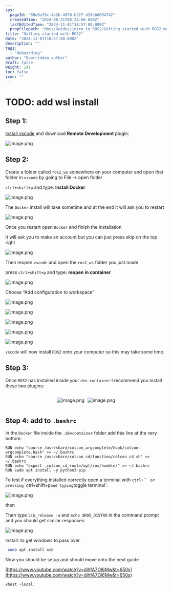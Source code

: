 ```yaml
---
sys:
  pageId: "89e0a78c-4e2b-4070-b327-d28cb0694742"
  createdTime: "2024-08-21T00:24:00.000Z"
  lastEditedTime: "2024-11-01T18:57:00.000Z"
  propFilepath: "docs/Guides/intro_to_ROS2/Getting started with ROS2.md"
title: "Getting started with ROS2"
date: "2024-11-01T18:57:00.000Z"
description: ""
tags:
  - "Onboarding"
author: "Overridden author"
draft: false
weight: 141
toc: false
icon: ""
---
```


# TODO: add wsl install

## Step 1:

[Install vscode](https://code.visualstudio.com/download) and download **Remote Development** plugin:

![image.png](https://prod-files-secure.s3.us-west-2.amazonaws.com/d518164a-d88e-44d1-a4ee-3adb3bd8bce0/efb52993-1881-4a40-b95e-6f020334f022/image.png?X-Amz-Algorithm=AWS4-HMAC-SHA256&X-Amz-Content-Sha256=UNSIGNED-PAYLOAD&X-Amz-Credential=ASIAZI2LB466Y36G5IXN%2F20250131%2Fus-west-2%2Fs3%2Faws4_request&X-Amz-Date=20250131T030907Z&X-Amz-Expires=3600&X-Amz-Security-Token=IQoJb3JpZ2luX2VjEKr%2F%2F%2F%2F%2F%2F%2F%2F%2F%2FwEaCXVzLXdlc3QtMiJGMEQCIDc%2BKHvd2wn5f4ZuTOQiisUmIHRbo%2BOMLfPKq9JkxXD4AiA%2F0APx6kWudFwDAnpiJy6N3EWYszOPytaJ%2FXhAYyvz4yqIBAiz%2F%2F%2F%2F%2F%2F%2F%2F%2F%2F8BEAAaDDYzNzQyMzE4MzgwNSIMhUATesK1wNiUfTV9KtwDa0lRcbZuX2CXSg1nmC%2Fiu5VSlQzolBCUgwmTGIU%2BgvDMLNE8dzvmehpfp8%2BoaqiTkgX3nNOVia%2B7AjT%2BK2dIGp%2Bjg0Z%2B547hwx57QSnwzZwLA5MjlnYCcu75WeAWFWlw7d5BOAEymo2AW%2FDrpvjp8SrqmVOgtKhjWrO2%2BzHWjx6zuFV%2Fxoih3dewdGh86%2BkxQs2OWdrmthyUnwc8bhnmFIKBRgWtGfjeewZXFl0redwrJKPN2kBM5rvaPxJN2Veb6COLa5gHIeI%2F%2FByhENhk6%2FE0v0IwvsgxBNLtvonNow6bjwq8Ve8m4qFBPOwUYtaVMJiWAelefto93EkojOzwKAbz6nvL8Ud2iiey4U%2FmtjytJn2LBrojek2wB%2F08pMZ08uz%2Bjya0DZtoZD6VWSJgwyP0mOg0aNyZvv3uaMeQNF3Qeyxr%2FykUOcTQ1C7WoaUhjDkmqJOKSqzqkBi0%2FMsdgGh3VrY4FE2EAhOsi6f%2B%2BEJP5%2BurXMYv0J4xQv1oZZIgeMZOUDIUtNeQ7nbF6Rs%2FgEQkkgcG3uA6IfMvSTLsMav6KcY9aDBOOxcCllzxgcFiJcLxv3S4aUWk9v80BHzhsJtA1hQNvZyZP%2BtM%2FBAJGCFOpT7wCxnCM5MQ9qMw5tHwvAY6pgGBdqEER3UrbFyElhohLWHiCMsBhtlL1PLcxfUtKpN47z7AxddbZB%2FgleSlic3cgoA%2FsbfmC6qEqNCuWaW0R3O5LO2gdi0AHXHA8F5zcoODbTJ9m1eSnWgYNoovXnd8w55plGsjKIIt8pDM360%2BgKYBu2gxilYWETynYA9Gkz1W%2BR%2FetlLeMjySYl3CXhfYcyy9PfLj52ssdoY5INvcYIUf6RSZEJQU&X-Amz-Signature=a62ce979aa498c496ef05d56138195fc788ba03f4ea7a62b471b272fbc1aa9b0&X-Amz-SignedHeaders=host&x-id=GetObject)

## Step 2:

Create a folder called `ros2_ws` somewhere on your computer and open that folder in `vscode` by going to File → open folder 

`ctrl+shift+p` and type: **Install Docker**

![image.png](https://prod-files-secure.s3.us-west-2.amazonaws.com/d518164a-d88e-44d1-a4ee-3adb3bd8bce0/2269dc0e-1cd5-47ff-bceb-c04ad9b2eab0/image.png?X-Amz-Algorithm=AWS4-HMAC-SHA256&X-Amz-Content-Sha256=UNSIGNED-PAYLOAD&X-Amz-Credential=ASIAZI2LB466Y36G5IXN%2F20250131%2Fus-west-2%2Fs3%2Faws4_request&X-Amz-Date=20250131T030907Z&X-Amz-Expires=3600&X-Amz-Security-Token=IQoJb3JpZ2luX2VjEKr%2F%2F%2F%2F%2F%2F%2F%2F%2F%2FwEaCXVzLXdlc3QtMiJGMEQCIDc%2BKHvd2wn5f4ZuTOQiisUmIHRbo%2BOMLfPKq9JkxXD4AiA%2F0APx6kWudFwDAnpiJy6N3EWYszOPytaJ%2FXhAYyvz4yqIBAiz%2F%2F%2F%2F%2F%2F%2F%2F%2F%2F8BEAAaDDYzNzQyMzE4MzgwNSIMhUATesK1wNiUfTV9KtwDa0lRcbZuX2CXSg1nmC%2Fiu5VSlQzolBCUgwmTGIU%2BgvDMLNE8dzvmehpfp8%2BoaqiTkgX3nNOVia%2B7AjT%2BK2dIGp%2Bjg0Z%2B547hwx57QSnwzZwLA5MjlnYCcu75WeAWFWlw7d5BOAEymo2AW%2FDrpvjp8SrqmVOgtKhjWrO2%2BzHWjx6zuFV%2Fxoih3dewdGh86%2BkxQs2OWdrmthyUnwc8bhnmFIKBRgWtGfjeewZXFl0redwrJKPN2kBM5rvaPxJN2Veb6COLa5gHIeI%2F%2FByhENhk6%2FE0v0IwvsgxBNLtvonNow6bjwq8Ve8m4qFBPOwUYtaVMJiWAelefto93EkojOzwKAbz6nvL8Ud2iiey4U%2FmtjytJn2LBrojek2wB%2F08pMZ08uz%2Bjya0DZtoZD6VWSJgwyP0mOg0aNyZvv3uaMeQNF3Qeyxr%2FykUOcTQ1C7WoaUhjDkmqJOKSqzqkBi0%2FMsdgGh3VrY4FE2EAhOsi6f%2B%2BEJP5%2BurXMYv0J4xQv1oZZIgeMZOUDIUtNeQ7nbF6Rs%2FgEQkkgcG3uA6IfMvSTLsMav6KcY9aDBOOxcCllzxgcFiJcLxv3S4aUWk9v80BHzhsJtA1hQNvZyZP%2BtM%2FBAJGCFOpT7wCxnCM5MQ9qMw5tHwvAY6pgGBdqEER3UrbFyElhohLWHiCMsBhtlL1PLcxfUtKpN47z7AxddbZB%2FgleSlic3cgoA%2FsbfmC6qEqNCuWaW0R3O5LO2gdi0AHXHA8F5zcoODbTJ9m1eSnWgYNoovXnd8w55plGsjKIIt8pDM360%2BgKYBu2gxilYWETynYA9Gkz1W%2BR%2FetlLeMjySYl3CXhfYcyy9PfLj52ssdoY5INvcYIUf6RSZEJQU&X-Amz-Signature=4dc23ba27ac1aa2d2c092c2138328ac78196088ccf8d8f22fb3e7e8d555da1cf&X-Amz-SignedHeaders=host&x-id=GetObject)

The `Docker` install will take sometime and at the end it will ask you to restart

![image.png](https://prod-files-secure.s3.us-west-2.amazonaws.com/d518164a-d88e-44d1-a4ee-3adb3bd8bce0/ed233f78-be33-4b1f-b89c-9c346c0e961e/image.png?X-Amz-Algorithm=AWS4-HMAC-SHA256&X-Amz-Content-Sha256=UNSIGNED-PAYLOAD&X-Amz-Credential=ASIAZI2LB466Y36G5IXN%2F20250131%2Fus-west-2%2Fs3%2Faws4_request&X-Amz-Date=20250131T030907Z&X-Amz-Expires=3600&X-Amz-Security-Token=IQoJb3JpZ2luX2VjEKr%2F%2F%2F%2F%2F%2F%2F%2F%2F%2FwEaCXVzLXdlc3QtMiJGMEQCIDc%2BKHvd2wn5f4ZuTOQiisUmIHRbo%2BOMLfPKq9JkxXD4AiA%2F0APx6kWudFwDAnpiJy6N3EWYszOPytaJ%2FXhAYyvz4yqIBAiz%2F%2F%2F%2F%2F%2F%2F%2F%2F%2F8BEAAaDDYzNzQyMzE4MzgwNSIMhUATesK1wNiUfTV9KtwDa0lRcbZuX2CXSg1nmC%2Fiu5VSlQzolBCUgwmTGIU%2BgvDMLNE8dzvmehpfp8%2BoaqiTkgX3nNOVia%2B7AjT%2BK2dIGp%2Bjg0Z%2B547hwx57QSnwzZwLA5MjlnYCcu75WeAWFWlw7d5BOAEymo2AW%2FDrpvjp8SrqmVOgtKhjWrO2%2BzHWjx6zuFV%2Fxoih3dewdGh86%2BkxQs2OWdrmthyUnwc8bhnmFIKBRgWtGfjeewZXFl0redwrJKPN2kBM5rvaPxJN2Veb6COLa5gHIeI%2F%2FByhENhk6%2FE0v0IwvsgxBNLtvonNow6bjwq8Ve8m4qFBPOwUYtaVMJiWAelefto93EkojOzwKAbz6nvL8Ud2iiey4U%2FmtjytJn2LBrojek2wB%2F08pMZ08uz%2Bjya0DZtoZD6VWSJgwyP0mOg0aNyZvv3uaMeQNF3Qeyxr%2FykUOcTQ1C7WoaUhjDkmqJOKSqzqkBi0%2FMsdgGh3VrY4FE2EAhOsi6f%2B%2BEJP5%2BurXMYv0J4xQv1oZZIgeMZOUDIUtNeQ7nbF6Rs%2FgEQkkgcG3uA6IfMvSTLsMav6KcY9aDBOOxcCllzxgcFiJcLxv3S4aUWk9v80BHzhsJtA1hQNvZyZP%2BtM%2FBAJGCFOpT7wCxnCM5MQ9qMw5tHwvAY6pgGBdqEER3UrbFyElhohLWHiCMsBhtlL1PLcxfUtKpN47z7AxddbZB%2FgleSlic3cgoA%2FsbfmC6qEqNCuWaW0R3O5LO2gdi0AHXHA8F5zcoODbTJ9m1eSnWgYNoovXnd8w55plGsjKIIt8pDM360%2BgKYBu2gxilYWETynYA9Gkz1W%2BR%2FetlLeMjySYl3CXhfYcyy9PfLj52ssdoY5INvcYIUf6RSZEJQU&X-Amz-Signature=4c3a1caf453aebd0bf6862cb009c6c7d2c0fc327ed918b6e999fdac4d40eae94&X-Amz-SignedHeaders=host&x-id=GetObject)

Once you restart open `Docker` and finish the installation

It will ask you to make an account but you can just press skip on the top right

![image.png](https://prod-files-secure.s3.us-west-2.amazonaws.com/d518164a-d88e-44d1-a4ee-3adb3bd8bce0/21010ad9-1659-4fd9-9f59-9932a09b2a3d/image.png?X-Amz-Algorithm=AWS4-HMAC-SHA256&X-Amz-Content-Sha256=UNSIGNED-PAYLOAD&X-Amz-Credential=ASIAZI2LB466Y36G5IXN%2F20250131%2Fus-west-2%2Fs3%2Faws4_request&X-Amz-Date=20250131T030907Z&X-Amz-Expires=3600&X-Amz-Security-Token=IQoJb3JpZ2luX2VjEKr%2F%2F%2F%2F%2F%2F%2F%2F%2F%2FwEaCXVzLXdlc3QtMiJGMEQCIDc%2BKHvd2wn5f4ZuTOQiisUmIHRbo%2BOMLfPKq9JkxXD4AiA%2F0APx6kWudFwDAnpiJy6N3EWYszOPytaJ%2FXhAYyvz4yqIBAiz%2F%2F%2F%2F%2F%2F%2F%2F%2F%2F8BEAAaDDYzNzQyMzE4MzgwNSIMhUATesK1wNiUfTV9KtwDa0lRcbZuX2CXSg1nmC%2Fiu5VSlQzolBCUgwmTGIU%2BgvDMLNE8dzvmehpfp8%2BoaqiTkgX3nNOVia%2B7AjT%2BK2dIGp%2Bjg0Z%2B547hwx57QSnwzZwLA5MjlnYCcu75WeAWFWlw7d5BOAEymo2AW%2FDrpvjp8SrqmVOgtKhjWrO2%2BzHWjx6zuFV%2Fxoih3dewdGh86%2BkxQs2OWdrmthyUnwc8bhnmFIKBRgWtGfjeewZXFl0redwrJKPN2kBM5rvaPxJN2Veb6COLa5gHIeI%2F%2FByhENhk6%2FE0v0IwvsgxBNLtvonNow6bjwq8Ve8m4qFBPOwUYtaVMJiWAelefto93EkojOzwKAbz6nvL8Ud2iiey4U%2FmtjytJn2LBrojek2wB%2F08pMZ08uz%2Bjya0DZtoZD6VWSJgwyP0mOg0aNyZvv3uaMeQNF3Qeyxr%2FykUOcTQ1C7WoaUhjDkmqJOKSqzqkBi0%2FMsdgGh3VrY4FE2EAhOsi6f%2B%2BEJP5%2BurXMYv0J4xQv1oZZIgeMZOUDIUtNeQ7nbF6Rs%2FgEQkkgcG3uA6IfMvSTLsMav6KcY9aDBOOxcCllzxgcFiJcLxv3S4aUWk9v80BHzhsJtA1hQNvZyZP%2BtM%2FBAJGCFOpT7wCxnCM5MQ9qMw5tHwvAY6pgGBdqEER3UrbFyElhohLWHiCMsBhtlL1PLcxfUtKpN47z7AxddbZB%2FgleSlic3cgoA%2FsbfmC6qEqNCuWaW0R3O5LO2gdi0AHXHA8F5zcoODbTJ9m1eSnWgYNoovXnd8w55plGsjKIIt8pDM360%2BgKYBu2gxilYWETynYA9Gkz1W%2BR%2FetlLeMjySYl3CXhfYcyy9PfLj52ssdoY5INvcYIUf6RSZEJQU&X-Amz-Signature=62f4ef6f4a257e086b0b491ad7fa98593be78b0911f7ad9beb2b8a7657fb9983&X-Amz-SignedHeaders=host&x-id=GetObject)

Then reopen `vscode` and open the `ros2_ws` folder you just made

press `ctrl+shift+p` and type: **reopen in container**

![image.png](https://prod-files-secure.s3.us-west-2.amazonaws.com/d518164a-d88e-44d1-a4ee-3adb3bd8bce0/4e93b8c2-41ad-488c-8095-c74205196118/image.png?X-Amz-Algorithm=AWS4-HMAC-SHA256&X-Amz-Content-Sha256=UNSIGNED-PAYLOAD&X-Amz-Credential=ASIAZI2LB466Y36G5IXN%2F20250131%2Fus-west-2%2Fs3%2Faws4_request&X-Amz-Date=20250131T030907Z&X-Amz-Expires=3600&X-Amz-Security-Token=IQoJb3JpZ2luX2VjEKr%2F%2F%2F%2F%2F%2F%2F%2F%2F%2FwEaCXVzLXdlc3QtMiJGMEQCIDc%2BKHvd2wn5f4ZuTOQiisUmIHRbo%2BOMLfPKq9JkxXD4AiA%2F0APx6kWudFwDAnpiJy6N3EWYszOPytaJ%2FXhAYyvz4yqIBAiz%2F%2F%2F%2F%2F%2F%2F%2F%2F%2F8BEAAaDDYzNzQyMzE4MzgwNSIMhUATesK1wNiUfTV9KtwDa0lRcbZuX2CXSg1nmC%2Fiu5VSlQzolBCUgwmTGIU%2BgvDMLNE8dzvmehpfp8%2BoaqiTkgX3nNOVia%2B7AjT%2BK2dIGp%2Bjg0Z%2B547hwx57QSnwzZwLA5MjlnYCcu75WeAWFWlw7d5BOAEymo2AW%2FDrpvjp8SrqmVOgtKhjWrO2%2BzHWjx6zuFV%2Fxoih3dewdGh86%2BkxQs2OWdrmthyUnwc8bhnmFIKBRgWtGfjeewZXFl0redwrJKPN2kBM5rvaPxJN2Veb6COLa5gHIeI%2F%2FByhENhk6%2FE0v0IwvsgxBNLtvonNow6bjwq8Ve8m4qFBPOwUYtaVMJiWAelefto93EkojOzwKAbz6nvL8Ud2iiey4U%2FmtjytJn2LBrojek2wB%2F08pMZ08uz%2Bjya0DZtoZD6VWSJgwyP0mOg0aNyZvv3uaMeQNF3Qeyxr%2FykUOcTQ1C7WoaUhjDkmqJOKSqzqkBi0%2FMsdgGh3VrY4FE2EAhOsi6f%2B%2BEJP5%2BurXMYv0J4xQv1oZZIgeMZOUDIUtNeQ7nbF6Rs%2FgEQkkgcG3uA6IfMvSTLsMav6KcY9aDBOOxcCllzxgcFiJcLxv3S4aUWk9v80BHzhsJtA1hQNvZyZP%2BtM%2FBAJGCFOpT7wCxnCM5MQ9qMw5tHwvAY6pgGBdqEER3UrbFyElhohLWHiCMsBhtlL1PLcxfUtKpN47z7AxddbZB%2FgleSlic3cgoA%2FsbfmC6qEqNCuWaW0R3O5LO2gdi0AHXHA8F5zcoODbTJ9m1eSnWgYNoovXnd8w55plGsjKIIt8pDM360%2BgKYBu2gxilYWETynYA9Gkz1W%2BR%2FetlLeMjySYl3CXhfYcyy9PfLj52ssdoY5INvcYIUf6RSZEJQU&X-Amz-Signature=9eee7c07c15d51c6b5fbb595a5c05a4a1c049b1209c04859c2a05a32f29f3150&X-Amz-SignedHeaders=host&x-id=GetObject)

Choose “Add configuration to workspace”

![image.png](https://prod-files-secure.s3.us-west-2.amazonaws.com/d518164a-d88e-44d1-a4ee-3adb3bd8bce0/9560b282-5060-4989-ba37-97e7b2c22476/image.png?X-Amz-Algorithm=AWS4-HMAC-SHA256&X-Amz-Content-Sha256=UNSIGNED-PAYLOAD&X-Amz-Credential=ASIAZI2LB466Y36G5IXN%2F20250131%2Fus-west-2%2Fs3%2Faws4_request&X-Amz-Date=20250131T030907Z&X-Amz-Expires=3600&X-Amz-Security-Token=IQoJb3JpZ2luX2VjEKr%2F%2F%2F%2F%2F%2F%2F%2F%2F%2FwEaCXVzLXdlc3QtMiJGMEQCIDc%2BKHvd2wn5f4ZuTOQiisUmIHRbo%2BOMLfPKq9JkxXD4AiA%2F0APx6kWudFwDAnpiJy6N3EWYszOPytaJ%2FXhAYyvz4yqIBAiz%2F%2F%2F%2F%2F%2F%2F%2F%2F%2F8BEAAaDDYzNzQyMzE4MzgwNSIMhUATesK1wNiUfTV9KtwDa0lRcbZuX2CXSg1nmC%2Fiu5VSlQzolBCUgwmTGIU%2BgvDMLNE8dzvmehpfp8%2BoaqiTkgX3nNOVia%2B7AjT%2BK2dIGp%2Bjg0Z%2B547hwx57QSnwzZwLA5MjlnYCcu75WeAWFWlw7d5BOAEymo2AW%2FDrpvjp8SrqmVOgtKhjWrO2%2BzHWjx6zuFV%2Fxoih3dewdGh86%2BkxQs2OWdrmthyUnwc8bhnmFIKBRgWtGfjeewZXFl0redwrJKPN2kBM5rvaPxJN2Veb6COLa5gHIeI%2F%2FByhENhk6%2FE0v0IwvsgxBNLtvonNow6bjwq8Ve8m4qFBPOwUYtaVMJiWAelefto93EkojOzwKAbz6nvL8Ud2iiey4U%2FmtjytJn2LBrojek2wB%2F08pMZ08uz%2Bjya0DZtoZD6VWSJgwyP0mOg0aNyZvv3uaMeQNF3Qeyxr%2FykUOcTQ1C7WoaUhjDkmqJOKSqzqkBi0%2FMsdgGh3VrY4FE2EAhOsi6f%2B%2BEJP5%2BurXMYv0J4xQv1oZZIgeMZOUDIUtNeQ7nbF6Rs%2FgEQkkgcG3uA6IfMvSTLsMav6KcY9aDBOOxcCllzxgcFiJcLxv3S4aUWk9v80BHzhsJtA1hQNvZyZP%2BtM%2FBAJGCFOpT7wCxnCM5MQ9qMw5tHwvAY6pgGBdqEER3UrbFyElhohLWHiCMsBhtlL1PLcxfUtKpN47z7AxddbZB%2FgleSlic3cgoA%2FsbfmC6qEqNCuWaW0R3O5LO2gdi0AHXHA8F5zcoODbTJ9m1eSnWgYNoovXnd8w55plGsjKIIt8pDM360%2BgKYBu2gxilYWETynYA9Gkz1W%2BR%2FetlLeMjySYl3CXhfYcyy9PfLj52ssdoY5INvcYIUf6RSZEJQU&X-Amz-Signature=5a775a0cbb28f21995ebb3f9f4c362384be816f068e04afcaeab0dc2763beda9&X-Amz-SignedHeaders=host&x-id=GetObject)

![image.png](https://prod-files-secure.s3.us-west-2.amazonaws.com/d518164a-d88e-44d1-a4ee-3adb3bd8bce0/2ee63f81-886b-48e8-a553-dc6e5eac99e4/image.png?X-Amz-Algorithm=AWS4-HMAC-SHA256&X-Amz-Content-Sha256=UNSIGNED-PAYLOAD&X-Amz-Credential=ASIAZI2LB466Y36G5IXN%2F20250131%2Fus-west-2%2Fs3%2Faws4_request&X-Amz-Date=20250131T030907Z&X-Amz-Expires=3600&X-Amz-Security-Token=IQoJb3JpZ2luX2VjEKr%2F%2F%2F%2F%2F%2F%2F%2F%2F%2FwEaCXVzLXdlc3QtMiJGMEQCIDc%2BKHvd2wn5f4ZuTOQiisUmIHRbo%2BOMLfPKq9JkxXD4AiA%2F0APx6kWudFwDAnpiJy6N3EWYszOPytaJ%2FXhAYyvz4yqIBAiz%2F%2F%2F%2F%2F%2F%2F%2F%2F%2F8BEAAaDDYzNzQyMzE4MzgwNSIMhUATesK1wNiUfTV9KtwDa0lRcbZuX2CXSg1nmC%2Fiu5VSlQzolBCUgwmTGIU%2BgvDMLNE8dzvmehpfp8%2BoaqiTkgX3nNOVia%2B7AjT%2BK2dIGp%2Bjg0Z%2B547hwx57QSnwzZwLA5MjlnYCcu75WeAWFWlw7d5BOAEymo2AW%2FDrpvjp8SrqmVOgtKhjWrO2%2BzHWjx6zuFV%2Fxoih3dewdGh86%2BkxQs2OWdrmthyUnwc8bhnmFIKBRgWtGfjeewZXFl0redwrJKPN2kBM5rvaPxJN2Veb6COLa5gHIeI%2F%2FByhENhk6%2FE0v0IwvsgxBNLtvonNow6bjwq8Ve8m4qFBPOwUYtaVMJiWAelefto93EkojOzwKAbz6nvL8Ud2iiey4U%2FmtjytJn2LBrojek2wB%2F08pMZ08uz%2Bjya0DZtoZD6VWSJgwyP0mOg0aNyZvv3uaMeQNF3Qeyxr%2FykUOcTQ1C7WoaUhjDkmqJOKSqzqkBi0%2FMsdgGh3VrY4FE2EAhOsi6f%2B%2BEJP5%2BurXMYv0J4xQv1oZZIgeMZOUDIUtNeQ7nbF6Rs%2FgEQkkgcG3uA6IfMvSTLsMav6KcY9aDBOOxcCllzxgcFiJcLxv3S4aUWk9v80BHzhsJtA1hQNvZyZP%2BtM%2FBAJGCFOpT7wCxnCM5MQ9qMw5tHwvAY6pgGBdqEER3UrbFyElhohLWHiCMsBhtlL1PLcxfUtKpN47z7AxddbZB%2FgleSlic3cgoA%2FsbfmC6qEqNCuWaW0R3O5LO2gdi0AHXHA8F5zcoODbTJ9m1eSnWgYNoovXnd8w55plGsjKIIt8pDM360%2BgKYBu2gxilYWETynYA9Gkz1W%2BR%2FetlLeMjySYl3CXhfYcyy9PfLj52ssdoY5INvcYIUf6RSZEJQU&X-Amz-Signature=495263cd989589b4e9e4f0df8e16099295aa4a81a71d56406bf68329f8b5bfd8&X-Amz-SignedHeaders=host&x-id=GetObject)

![image.png](https://prod-files-secure.s3.us-west-2.amazonaws.com/d518164a-d88e-44d1-a4ee-3adb3bd8bce0/ae1580b2-b048-407e-aed9-b584224a7a04/image.png?X-Amz-Algorithm=AWS4-HMAC-SHA256&X-Amz-Content-Sha256=UNSIGNED-PAYLOAD&X-Amz-Credential=ASIAZI2LB466Y36G5IXN%2F20250131%2Fus-west-2%2Fs3%2Faws4_request&X-Amz-Date=20250131T030907Z&X-Amz-Expires=3600&X-Amz-Security-Token=IQoJb3JpZ2luX2VjEKr%2F%2F%2F%2F%2F%2F%2F%2F%2F%2FwEaCXVzLXdlc3QtMiJGMEQCIDc%2BKHvd2wn5f4ZuTOQiisUmIHRbo%2BOMLfPKq9JkxXD4AiA%2F0APx6kWudFwDAnpiJy6N3EWYszOPytaJ%2FXhAYyvz4yqIBAiz%2F%2F%2F%2F%2F%2F%2F%2F%2F%2F8BEAAaDDYzNzQyMzE4MzgwNSIMhUATesK1wNiUfTV9KtwDa0lRcbZuX2CXSg1nmC%2Fiu5VSlQzolBCUgwmTGIU%2BgvDMLNE8dzvmehpfp8%2BoaqiTkgX3nNOVia%2B7AjT%2BK2dIGp%2Bjg0Z%2B547hwx57QSnwzZwLA5MjlnYCcu75WeAWFWlw7d5BOAEymo2AW%2FDrpvjp8SrqmVOgtKhjWrO2%2BzHWjx6zuFV%2Fxoih3dewdGh86%2BkxQs2OWdrmthyUnwc8bhnmFIKBRgWtGfjeewZXFl0redwrJKPN2kBM5rvaPxJN2Veb6COLa5gHIeI%2F%2FByhENhk6%2FE0v0IwvsgxBNLtvonNow6bjwq8Ve8m4qFBPOwUYtaVMJiWAelefto93EkojOzwKAbz6nvL8Ud2iiey4U%2FmtjytJn2LBrojek2wB%2F08pMZ08uz%2Bjya0DZtoZD6VWSJgwyP0mOg0aNyZvv3uaMeQNF3Qeyxr%2FykUOcTQ1C7WoaUhjDkmqJOKSqzqkBi0%2FMsdgGh3VrY4FE2EAhOsi6f%2B%2BEJP5%2BurXMYv0J4xQv1oZZIgeMZOUDIUtNeQ7nbF6Rs%2FgEQkkgcG3uA6IfMvSTLsMav6KcY9aDBOOxcCllzxgcFiJcLxv3S4aUWk9v80BHzhsJtA1hQNvZyZP%2BtM%2FBAJGCFOpT7wCxnCM5MQ9qMw5tHwvAY6pgGBdqEER3UrbFyElhohLWHiCMsBhtlL1PLcxfUtKpN47z7AxddbZB%2FgleSlic3cgoA%2FsbfmC6qEqNCuWaW0R3O5LO2gdi0AHXHA8F5zcoODbTJ9m1eSnWgYNoovXnd8w55plGsjKIIt8pDM360%2BgKYBu2gxilYWETynYA9Gkz1W%2BR%2FetlLeMjySYl3CXhfYcyy9PfLj52ssdoY5INvcYIUf6RSZEJQU&X-Amz-Signature=fc4a6795835cc6a8fd63d932a011f7c097402ae903f404f9343aa634dee48618&X-Amz-SignedHeaders=host&x-id=GetObject)

![image.png](https://prod-files-secure.s3.us-west-2.amazonaws.com/d518164a-d88e-44d1-a4ee-3adb3bd8bce0/53255b28-f75e-430f-b9e3-c0ac8577e42b/image.png?X-Amz-Algorithm=AWS4-HMAC-SHA256&X-Amz-Content-Sha256=UNSIGNED-PAYLOAD&X-Amz-Credential=ASIAZI2LB466Y36G5IXN%2F20250131%2Fus-west-2%2Fs3%2Faws4_request&X-Amz-Date=20250131T030907Z&X-Amz-Expires=3600&X-Amz-Security-Token=IQoJb3JpZ2luX2VjEKr%2F%2F%2F%2F%2F%2F%2F%2F%2F%2FwEaCXVzLXdlc3QtMiJGMEQCIDc%2BKHvd2wn5f4ZuTOQiisUmIHRbo%2BOMLfPKq9JkxXD4AiA%2F0APx6kWudFwDAnpiJy6N3EWYszOPytaJ%2FXhAYyvz4yqIBAiz%2F%2F%2F%2F%2F%2F%2F%2F%2F%2F8BEAAaDDYzNzQyMzE4MzgwNSIMhUATesK1wNiUfTV9KtwDa0lRcbZuX2CXSg1nmC%2Fiu5VSlQzolBCUgwmTGIU%2BgvDMLNE8dzvmehpfp8%2BoaqiTkgX3nNOVia%2B7AjT%2BK2dIGp%2Bjg0Z%2B547hwx57QSnwzZwLA5MjlnYCcu75WeAWFWlw7d5BOAEymo2AW%2FDrpvjp8SrqmVOgtKhjWrO2%2BzHWjx6zuFV%2Fxoih3dewdGh86%2BkxQs2OWdrmthyUnwc8bhnmFIKBRgWtGfjeewZXFl0redwrJKPN2kBM5rvaPxJN2Veb6COLa5gHIeI%2F%2FByhENhk6%2FE0v0IwvsgxBNLtvonNow6bjwq8Ve8m4qFBPOwUYtaVMJiWAelefto93EkojOzwKAbz6nvL8Ud2iiey4U%2FmtjytJn2LBrojek2wB%2F08pMZ08uz%2Bjya0DZtoZD6VWSJgwyP0mOg0aNyZvv3uaMeQNF3Qeyxr%2FykUOcTQ1C7WoaUhjDkmqJOKSqzqkBi0%2FMsdgGh3VrY4FE2EAhOsi6f%2B%2BEJP5%2BurXMYv0J4xQv1oZZIgeMZOUDIUtNeQ7nbF6Rs%2FgEQkkgcG3uA6IfMvSTLsMav6KcY9aDBOOxcCllzxgcFiJcLxv3S4aUWk9v80BHzhsJtA1hQNvZyZP%2BtM%2FBAJGCFOpT7wCxnCM5MQ9qMw5tHwvAY6pgGBdqEER3UrbFyElhohLWHiCMsBhtlL1PLcxfUtKpN47z7AxddbZB%2FgleSlic3cgoA%2FsbfmC6qEqNCuWaW0R3O5LO2gdi0AHXHA8F5zcoODbTJ9m1eSnWgYNoovXnd8w55plGsjKIIt8pDM360%2BgKYBu2gxilYWETynYA9Gkz1W%2BR%2FetlLeMjySYl3CXhfYcyy9PfLj52ssdoY5INvcYIUf6RSZEJQU&X-Amz-Signature=0139b2d9804ce5ef37b42309dc47dabe07efef5985fbcfb81416250126755a55&X-Amz-SignedHeaders=host&x-id=GetObject)

![image.png](https://prod-files-secure.s3.us-west-2.amazonaws.com/d518164a-d88e-44d1-a4ee-3adb3bd8bce0/7c562767-5af9-4ffb-97d1-327bcdf4ee00/image.png?X-Amz-Algorithm=AWS4-HMAC-SHA256&X-Amz-Content-Sha256=UNSIGNED-PAYLOAD&X-Amz-Credential=ASIAZI2LB466Y36G5IXN%2F20250131%2Fus-west-2%2Fs3%2Faws4_request&X-Amz-Date=20250131T030907Z&X-Amz-Expires=3600&X-Amz-Security-Token=IQoJb3JpZ2luX2VjEKr%2F%2F%2F%2F%2F%2F%2F%2F%2F%2FwEaCXVzLXdlc3QtMiJGMEQCIDc%2BKHvd2wn5f4ZuTOQiisUmIHRbo%2BOMLfPKq9JkxXD4AiA%2F0APx6kWudFwDAnpiJy6N3EWYszOPytaJ%2FXhAYyvz4yqIBAiz%2F%2F%2F%2F%2F%2F%2F%2F%2F%2F8BEAAaDDYzNzQyMzE4MzgwNSIMhUATesK1wNiUfTV9KtwDa0lRcbZuX2CXSg1nmC%2Fiu5VSlQzolBCUgwmTGIU%2BgvDMLNE8dzvmehpfp8%2BoaqiTkgX3nNOVia%2B7AjT%2BK2dIGp%2Bjg0Z%2B547hwx57QSnwzZwLA5MjlnYCcu75WeAWFWlw7d5BOAEymo2AW%2FDrpvjp8SrqmVOgtKhjWrO2%2BzHWjx6zuFV%2Fxoih3dewdGh86%2BkxQs2OWdrmthyUnwc8bhnmFIKBRgWtGfjeewZXFl0redwrJKPN2kBM5rvaPxJN2Veb6COLa5gHIeI%2F%2FByhENhk6%2FE0v0IwvsgxBNLtvonNow6bjwq8Ve8m4qFBPOwUYtaVMJiWAelefto93EkojOzwKAbz6nvL8Ud2iiey4U%2FmtjytJn2LBrojek2wB%2F08pMZ08uz%2Bjya0DZtoZD6VWSJgwyP0mOg0aNyZvv3uaMeQNF3Qeyxr%2FykUOcTQ1C7WoaUhjDkmqJOKSqzqkBi0%2FMsdgGh3VrY4FE2EAhOsi6f%2B%2BEJP5%2BurXMYv0J4xQv1oZZIgeMZOUDIUtNeQ7nbF6Rs%2FgEQkkgcG3uA6IfMvSTLsMav6KcY9aDBOOxcCllzxgcFiJcLxv3S4aUWk9v80BHzhsJtA1hQNvZyZP%2BtM%2FBAJGCFOpT7wCxnCM5MQ9qMw5tHwvAY6pgGBdqEER3UrbFyElhohLWHiCMsBhtlL1PLcxfUtKpN47z7AxddbZB%2FgleSlic3cgoA%2FsbfmC6qEqNCuWaW0R3O5LO2gdi0AHXHA8F5zcoODbTJ9m1eSnWgYNoovXnd8w55plGsjKIIt8pDM360%2BgKYBu2gxilYWETynYA9Gkz1W%2BR%2FetlLeMjySYl3CXhfYcyy9PfLj52ssdoY5INvcYIUf6RSZEJQU&X-Amz-Signature=88dee8134aaec482c900a012905782b1bfb4046392f5dcb3036856cfeca46906&X-Amz-SignedHeaders=host&x-id=GetObject)

`vscode` will now install `ROS2` onto your computer so this may take some time.

## Step 3:

Once `ROS2` has installed inside your `dev-container` I recommend you install these two plugins:

<div style="display: flex;flex-direction: row; column-gap:10px; max-width: 630px;justify-content: center;">
<div>

![image.png](https://prod-files-secure.s3.us-west-2.amazonaws.com/d518164a-d88e-44d1-a4ee-3adb3bd8bce0/3fc3d550-5a54-4ba1-ba6b-faa01cdb7369/image.png?X-Amz-Algorithm=AWS4-HMAC-SHA256&X-Amz-Content-Sha256=UNSIGNED-PAYLOAD&X-Amz-Credential=ASIAZI2LB466TTKSN3UU%2F20250131%2Fus-west-2%2Fs3%2Faws4_request&X-Amz-Date=20250131T030908Z&X-Amz-Expires=3600&X-Amz-Security-Token=IQoJb3JpZ2luX2VjEKr%2F%2F%2F%2F%2F%2F%2F%2F%2F%2FwEaCXVzLXdlc3QtMiJIMEYCIQCf9nGwz20tfc6zN3b8aJNawKE2fecN8I7LV3L5qd6YzwIhAPeGMOS66S2ekE8Mk2vqBQAicTq%2FpzyxPKKjrtspVeWoKogECLP%2F%2F%2F%2F%2F%2F%2F%2F%2F%2FwEQABoMNjM3NDIzMTgzODA1IgwZ2EA4%2F66n5kMMSO8q3APPDzRumB58Sio36EtUdE5xJqngQcCilZuY8iPDEelHJfMTH4o2w6N0S6jFQ1yhzTzFL45f3fqVInPEftNNulJAJbE%2Bb%2BKavaIWdB1w%2FM%2FH%2FYwdJhr343L1WNrVA%2BXbnxBgs6ahZA3pt%2BJGuAX3xcgyb0CkjAlA4n4GpHiNKCcZfLzoft%2BIHq7K%2B%2F35piFRrdwkRZan0VBdteAV07ft0RcKnFu9x1fB3DKlUahWEDQkLPmRTUl%2BfzuUyw14Gjl5uozAWfRmY2VRo9rycjBjUjAec8ZV25ph8rRii58vu7wk%2BuGDQcumzBjKqHFOSN5%2FhQzwlW32l10Y9XN%2BdvdgLNp4i6J0KQPTO%2FOPTlK6SQSYUPsTP6RJhNn1JBwk7awaxr3vI229Sx1jFHegBcg70eRh%2FkLrIxUoz3ciikVtAljuGdkmPkBt3kDjnyQlnedIo91hV4%2FfTQfT0cLhwKPO1JwpxZaA0pSNlMzW2gz0kXTjxj9p1Ju1ALNRm8vDlMJCG%2BY7zbC%2F01l2PTb1E3DevcxYwK9yXDsZOs8B3gihoMwhQK%2F94qP7BjHcWlOCNv5zrrYLQpwviNnE2eR2WwMHla47KlT%2FBGOex0F5jpVyrK%2FmOHehLWrXmCuvVY2ugzDb0fC8BjqkAe6unXZbEm8OUCKLCqq55hWUNkwfVJz4YJj94FKoP7yQV%2FlXnRK%2BWVKYesjZnvlvbPicj1c6M%2BYQqjuZADyWQFncZ2BJ8Iyn%2FaT6bqnuHwEKL3TyCMOb4hD3AL4SAW4PiUP7vqc4ouM9E8EDmOL3coS3q41XXD%2Bps3cPfPRKoK7Fr1O05dRGAXetGx9xvL2H4QSVr9rY0f0i3%2F5dQd3CfzYzrkZp&X-Amz-Signature=5b351eb787d81d43405bc7bc4dc6fdb516da2fe0a78002bd0ef16e18d6ff9a05&X-Amz-SignedHeaders=host&x-id=GetObject)

</div>
<div>

![image.png](https://prod-files-secure.s3.us-west-2.amazonaws.com/d518164a-d88e-44d1-a4ee-3adb3bd8bce0/d994cc66-13c2-4093-a5a3-f84cf4601a82/image.png?X-Amz-Algorithm=AWS4-HMAC-SHA256&X-Amz-Content-Sha256=UNSIGNED-PAYLOAD&X-Amz-Credential=ASIAZI2LB466RCFSWTSD%2F20250131%2Fus-west-2%2Fs3%2Faws4_request&X-Amz-Date=20250131T030909Z&X-Amz-Expires=3600&X-Amz-Security-Token=IQoJb3JpZ2luX2VjEKr%2F%2F%2F%2F%2F%2F%2F%2F%2F%2FwEaCXVzLXdlc3QtMiJHMEUCIQC5TMD7ZTYfILnhCamBHWPYyM57Vb8iApBuY3KZ8HFeHwIgQ1kK%2BBvyAnkNkdYzF3LczCjh4BC9wuViAmJ6pYxKOFgqiAQIs%2F%2F%2F%2F%2F%2F%2F%2F%2F%2F%2FARAAGgw2Mzc0MjMxODM4MDUiDN67dD077FqaNu5CrSrcA%2BFHvCtU9mlLJhW9RLNvx8vQ6Ruo3kY%2BC9iRD8ESN7AekFlmjAlAs9Lbp4VnVegNYj8eDyBDJwRkZRwF67ctSV73WV45As28E6lsRtQ2BZVQTc8TF%2BkN4KSJFnAG0%2BuXowHf7Sz7DIOeI0VDzB9rU7KKmo0c0lmwzIVm4Li%2F4VjrDWzXjCQ%2BJ%2BXy7RZNzYbNJ%2F4DHiWPeVcS%2BVqZzvpcthcuvxnWVOhU1rkvQLIitEIP%2FRb3mIkcjGEO49o%2FzX9%2ByUXbhKt4px6Bx8%2BCmnePBN34Nj8%2BtqmelXLpmiawkjBfdLh2gnG4l%2FJ8eySPYqe%2B4AHxBsADn9w92uUZgZMuYgTfmBrWk1BAj5p%2FUMsYsGCM3ESXv71M1LAV8v9K45irRmfrb%2BWqWqRQ%2BXVeDPdbc5xsH0CAogZe%2F64ZSWKYpTtfxzYOdYO3cefFtDcnq8VrVUS9Zo1xndP%2FLDnLLyuGakzfYrdPcPRkSM717%2Fbk%2BOemRqZw1YBhkfdlS%2FfXcoUbqPys3sG%2BkKRHiBDsvqXk2JTbYkM12i%2Bpin01PmLSQd0tStlhiQUxCzQ9bKjglcXN4WS29JbmhwTLcZlBwtjenYzq7ythf4kionwvIig6n%2FImokPptZ32cBws%2BczmMPXR8LwGOqUBT97Pq2kd%2FmAvFBDXNYCGsUB%2F%2BwrNxMDhxVe8p66YwE59%2FjDMdSVIhgUDpE5fu1inJveZmjnpY37B5dmhmJlQ2cfuiVfySSKHGji8ilYGq6GAxiqIdQG7zKrJfp6MsoupEVNjxwrqablkxOm%2Bpje1onel3CEeyePQmKH8DfXCikPlMXR8muARmdFw2pYgPceNH06T8x0jJt9I8x1iMal9DXE%2B%2F%2B8o&X-Amz-Signature=28a3eb2ddbc1a54ffcfaace43327158d93e68bcf1dfcd643955cef6fe72b4a44&X-Amz-SignedHeaders=host&x-id=GetObject)

</div>
</div>

## Step 4: add to `.bashrc`

In the `Docker` file inside the `.devcontainer` folder add this line at the very bottom: 

```docker
RUN echo "source /usr/share/colcon_argcomplete/hook/colcon-argcomplete.bash" >> ~/.bashrc
RUN echo "source /usr/share/colcon_cd/function/colcon_cd.sh" >> ~/.bashrc
RUN echo "export _colcon_cd_root=/opt/ros/humble/" >> ~/.bashrc
RUN sudo apt install -y python3-pip 
```

To test if everything installed correctly open a terminal with `ctrl+`` or pressing `ctrl+shift+p` and typing `toggle terminal`:

![image.png](https://prod-files-secure.s3.us-west-2.amazonaws.com/d518164a-d88e-44d1-a4ee-3adb3bd8bce0/6a4943d8-b04e-4c02-9a58-775f3384d1a5/image.png?X-Amz-Algorithm=AWS4-HMAC-SHA256&X-Amz-Content-Sha256=UNSIGNED-PAYLOAD&X-Amz-Credential=ASIAZI2LB466Y36G5IXN%2F20250131%2Fus-west-2%2Fs3%2Faws4_request&X-Amz-Date=20250131T030907Z&X-Amz-Expires=3600&X-Amz-Security-Token=IQoJb3JpZ2luX2VjEKr%2F%2F%2F%2F%2F%2F%2F%2F%2F%2FwEaCXVzLXdlc3QtMiJGMEQCIDc%2BKHvd2wn5f4ZuTOQiisUmIHRbo%2BOMLfPKq9JkxXD4AiA%2F0APx6kWudFwDAnpiJy6N3EWYszOPytaJ%2FXhAYyvz4yqIBAiz%2F%2F%2F%2F%2F%2F%2F%2F%2F%2F8BEAAaDDYzNzQyMzE4MzgwNSIMhUATesK1wNiUfTV9KtwDa0lRcbZuX2CXSg1nmC%2Fiu5VSlQzolBCUgwmTGIU%2BgvDMLNE8dzvmehpfp8%2BoaqiTkgX3nNOVia%2B7AjT%2BK2dIGp%2Bjg0Z%2B547hwx57QSnwzZwLA5MjlnYCcu75WeAWFWlw7d5BOAEymo2AW%2FDrpvjp8SrqmVOgtKhjWrO2%2BzHWjx6zuFV%2Fxoih3dewdGh86%2BkxQs2OWdrmthyUnwc8bhnmFIKBRgWtGfjeewZXFl0redwrJKPN2kBM5rvaPxJN2Veb6COLa5gHIeI%2F%2FByhENhk6%2FE0v0IwvsgxBNLtvonNow6bjwq8Ve8m4qFBPOwUYtaVMJiWAelefto93EkojOzwKAbz6nvL8Ud2iiey4U%2FmtjytJn2LBrojek2wB%2F08pMZ08uz%2Bjya0DZtoZD6VWSJgwyP0mOg0aNyZvv3uaMeQNF3Qeyxr%2FykUOcTQ1C7WoaUhjDkmqJOKSqzqkBi0%2FMsdgGh3VrY4FE2EAhOsi6f%2B%2BEJP5%2BurXMYv0J4xQv1oZZIgeMZOUDIUtNeQ7nbF6Rs%2FgEQkkgcG3uA6IfMvSTLsMav6KcY9aDBOOxcCllzxgcFiJcLxv3S4aUWk9v80BHzhsJtA1hQNvZyZP%2BtM%2FBAJGCFOpT7wCxnCM5MQ9qMw5tHwvAY6pgGBdqEER3UrbFyElhohLWHiCMsBhtlL1PLcxfUtKpN47z7AxddbZB%2FgleSlic3cgoA%2FsbfmC6qEqNCuWaW0R3O5LO2gdi0AHXHA8F5zcoODbTJ9m1eSnWgYNoovXnd8w55plGsjKIIt8pDM360%2BgKYBu2gxilYWETynYA9Gkz1W%2BR%2FetlLeMjySYl3CXhfYcyy9PfLj52ssdoY5INvcYIUf6RSZEJQU&X-Amz-Signature=c9d48966034d668c516f44914d87686b5f741ec3ac99fa11c2f3cae9ebb58b93&X-Amz-SignedHeaders=host&x-id=GetObject)

then 

Then type `lsb_release -a` and `echo $ROS_DISTRO` in the command prompt and you should get similar responses:

![image.png](https://prod-files-secure.s3.us-west-2.amazonaws.com/d518164a-d88e-44d1-a4ee-3adb3bd8bce0/3e635dec-a805-4e85-8b9e-d000e5b71a4e/image.png?X-Amz-Algorithm=AWS4-HMAC-SHA256&X-Amz-Content-Sha256=UNSIGNED-PAYLOAD&X-Amz-Credential=ASIAZI2LB466Y36G5IXN%2F20250131%2Fus-west-2%2Fs3%2Faws4_request&X-Amz-Date=20250131T030907Z&X-Amz-Expires=3600&X-Amz-Security-Token=IQoJb3JpZ2luX2VjEKr%2F%2F%2F%2F%2F%2F%2F%2F%2F%2FwEaCXVzLXdlc3QtMiJGMEQCIDc%2BKHvd2wn5f4ZuTOQiisUmIHRbo%2BOMLfPKq9JkxXD4AiA%2F0APx6kWudFwDAnpiJy6N3EWYszOPytaJ%2FXhAYyvz4yqIBAiz%2F%2F%2F%2F%2F%2F%2F%2F%2F%2F8BEAAaDDYzNzQyMzE4MzgwNSIMhUATesK1wNiUfTV9KtwDa0lRcbZuX2CXSg1nmC%2Fiu5VSlQzolBCUgwmTGIU%2BgvDMLNE8dzvmehpfp8%2BoaqiTkgX3nNOVia%2B7AjT%2BK2dIGp%2Bjg0Z%2B547hwx57QSnwzZwLA5MjlnYCcu75WeAWFWlw7d5BOAEymo2AW%2FDrpvjp8SrqmVOgtKhjWrO2%2BzHWjx6zuFV%2Fxoih3dewdGh86%2BkxQs2OWdrmthyUnwc8bhnmFIKBRgWtGfjeewZXFl0redwrJKPN2kBM5rvaPxJN2Veb6COLa5gHIeI%2F%2FByhENhk6%2FE0v0IwvsgxBNLtvonNow6bjwq8Ve8m4qFBPOwUYtaVMJiWAelefto93EkojOzwKAbz6nvL8Ud2iiey4U%2FmtjytJn2LBrojek2wB%2F08pMZ08uz%2Bjya0DZtoZD6VWSJgwyP0mOg0aNyZvv3uaMeQNF3Qeyxr%2FykUOcTQ1C7WoaUhjDkmqJOKSqzqkBi0%2FMsdgGh3VrY4FE2EAhOsi6f%2B%2BEJP5%2BurXMYv0J4xQv1oZZIgeMZOUDIUtNeQ7nbF6Rs%2FgEQkkgcG3uA6IfMvSTLsMav6KcY9aDBOOxcCllzxgcFiJcLxv3S4aUWk9v80BHzhsJtA1hQNvZyZP%2BtM%2FBAJGCFOpT7wCxnCM5MQ9qMw5tHwvAY6pgGBdqEER3UrbFyElhohLWHiCMsBhtlL1PLcxfUtKpN47z7AxddbZB%2FgleSlic3cgoA%2FsbfmC6qEqNCuWaW0R3O5LO2gdi0AHXHA8F5zcoODbTJ9m1eSnWgYNoovXnd8w55plGsjKIIt8pDM360%2BgKYBu2gxilYWETynYA9Gkz1W%2BR%2FetlLeMjySYl3CXhfYcyy9PfLj52ssdoY5INvcYIUf6RSZEJQU&X-Amz-Signature=c78159424f3e76baea2d8bd902e79501e4f075c1d31a5c4d95f01e8b2ae4b4be&X-Amz-SignedHeaders=host&x-id=GetObject)

Install:  to get windows to pass over

```bash
 sudo apt install xcb
```

Now you should be setup and should move onto the next guide 

[https://www.youtube.com/watch?v=dihfA7Ol6Mw&t=650s](https://www.youtube.com/watch?v=dihfA7Ol6Mw&t=650s)

```python
xhost +local:
```
